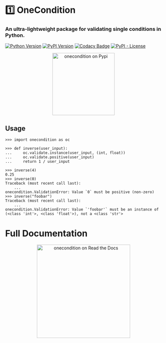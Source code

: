 # 1️⃣ OneCondition
### An ultra-lightweight package for validating single conditions in Python.
[![Python Version](https://img.shields.io/pypi/pyversions/onecondition)](https://pypi.org/project/onecondition/)
[![PyPI Version](https://img.shields.io/pypi/v/onecondition)](https://pypi.org/project/onecondition/)
[![Codacy Badge](https://app.codacy.com/project/badge/Grade/6016e7276903495c9d4a6f0dc89d2904)](https://app.codacy.com/gh/nimaid/python-onecondition/dashboard?utm_source=gh&utm_medium=referral&utm_content=&utm_campaign=Badge_grade)
[![PyPI - License](https://img.shields.io/pypi/l/onecondition)](LICENSE)


<p align="center"><a href="https://pypi.org/project/onecondition/"><img src="https://pypi.org/static/images/logo-large.9f732b5f.svg" width="200px" alt="onecondition on Pypi"></a></p>

## Usage
```doctest
>>> import onecondition as oc

>>> def inverse(user_input):
...     oc.validate.instance(user_input, (int, float))
...     oc.validate.positive(user_input)
...     return 1 / user_input

>>> inverse(4)
0.25
>>> inverse(0)
Traceback (most recent call last):
    ...
onecondition.ValidationError: Value `0` must be positive (non-zero)
>>> inverse("foobar")
Traceback (most recent call last):
    ...
onecondition.ValidationError: Value `'foobar'` must be an instance of (<class 'int'>, <class 'float'>), not a <class 'str'>

```

# Full Documentation
<p align="center"><a href="https://onecondition.readthedocs.io/en/latest/index.html"><img src="https://brand-guidelines.readthedocs.org/_images/logo-wordmark-vertical-dark.png" width="300px" alt="onecondition on Read the Docs"></a></p>
